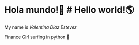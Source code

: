 # Hola mundo!💜 # Hello world!🌎

My name is *Valentina Diaz Estevez* 

Finance Girl surfing in python 🐍
